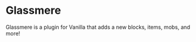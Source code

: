 Glassmere
=========

Glassmere is a plugin for Vanilla that adds a new blocks, items, mobs, and more!